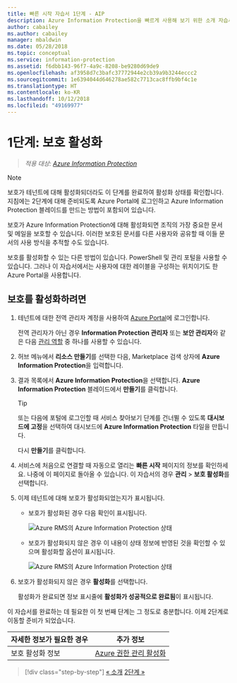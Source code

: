 ```yaml
---
title: 빠른 시작 자습서 1단계 - AIP
description: Azure Information Protection을 빠르게 사용해 보기 위한 소개 자습서의 1단계 - 보호 서비스 활성화.
author: cabailey
ms.author: cabailey
manager: mbaldwin
ms.date: 05/28/2018
ms.topic: conceptual
ms.service: information-protection
ms.assetid: f6dbb143-96f7-4a9c-8208-be9280d69de9
ms.openlocfilehash: af3958d7c3bafc37772944e2cb39a9b3244eccc2
ms.sourcegitcommit: 1e6394044d646278ae582c7713cac8ffb9bf4c1e
ms.translationtype: HT
ms.contentlocale: ko-KR
ms.lasthandoff: 10/12/2018
ms.locfileid: "49169977"
---
```

# <a name="step-1-activate-protection"></a>1단계: 보호 활성화
 
>*적용 대상: [Azure Information Protection](https://azure.microsoft.com/pricing/details/information-protection)*

> [!NOTE]
>보호가 테넌트에 대해 활성화되더라도 이 단계를 완료하여 활성화 상태를 확인합니다. 지침에는 2단계에 대해 준비되도록 Azure Portal에 로그인하고 Azure Information Protection 블레이드를 만드는 방법이 포함되어 있습니다.

보호가 Azure Information Protection에 대해 활성화되면 조직의 가장 중요한 문서 및 메일을 보호할 수 있습니다. 이러한 보호된 문서를 다른 사용자와 공유할 때 이들 문서의 사용 방식을 추적할 수도 있습니다. 

보호를 활성화할 수 있는 다른 방법이 있습니다. PowerShell 및 관리 포털을 사용할 수 있습니다. 그러나 이 자습서에서는 사용자에 대한 레이블을 구성하는 위치이기도 한 Azure Portal을 사용합니다. 

## <a name="to-activate-protection"></a>보호를 활성화하려면

1. 테넌트에 대한 전역 관리자 계정을 사용하여 [Azure Portal](https://portal.azure.com)에 로그인합니다. 
    
    전역 관리자가 아닌 경우 **Information Protection 관리자** 또는 **보안 관리자**와 같은 다음 [관리 역할](/azure/active-directory/active-directory-assign-admin-roles-azure-portal) 중 하나를 사용할 수 있습니다.

2. 허브 메뉴에서 **리소스 만들기**를 선택한 다음, Marketplace 검색 상자에 **Azure Information Protection**을 입력합니다. 
    
3. 결과 목록에서 **Azure Information Protection**을 선택합니다. **Azure Information Protection** 블레이드에서 **만들기**를 클릭합니다.
    
    > [!TIP] 
    > 또는 다음에 포털에 로그인할 때 서비스 찾아보기 단계를 건너뛸 수 있도록 **대시보드에 고정**을 선택하여 대시보드에 **Azure Information Protection** 타일을 만듭니다.
    
    다시 **만들기**를 클릭합니다.

4. 서비스에 처음으로 연결할 때 자동으로 열리는 **빠른 시작** 페이지의 정보를 확인하세요. 나중에 이 페이지로 돌아올 수 있습니다. 이 자습서의 경우 **관리** > **보호 활성화**를 선택합니다. 

5. 이제 테넌트에 대해 보호가 활성화되었는지가 표시됩니다. 
    
    - 보호가 활성화된 경우 다음 확인이 표시됩니다.
        
        ![Azure RMS의 Azure Information Protection 상태](./media/info-protect-azurerms-activated.png)
        
    - 보호가 활성화되지 않은 경우 이 내용이 상태 정보에 반영된 것을 확인할 수 있으며 활성화할 옵션이 표시됩니다.
        
        ![Azure RMS의 Azure Information Protection 상태](./media/info-protect-azurerms-deactivated.png)

6. 보호가 활성화되지 않은 경우 **활성화**를 선택합니다. 

    활성화가 완료되면 정보 표시줄에 **활성화가 성공적으로 완료됨**이 표시됩니다.

이 자습서를 완료하는 데 필요한 이 첫 번째 단계는 그 정도로 충분합니다. 이제 2단계로 이동할 준비가 되었습니다.

|자세한 정보가 필요한 경우|추가 정보|
|--------------------------------|--------------------------|
|보호 활성화 정보|[Azure 권한 관리 활성화](activate-service.md)|


>[!div class="step-by-step"]
[&#171; 소개](infoprotect-quick-start-tutorial.md)
[2단계 &#187;](infoprotect-tutorial-step2.md)

